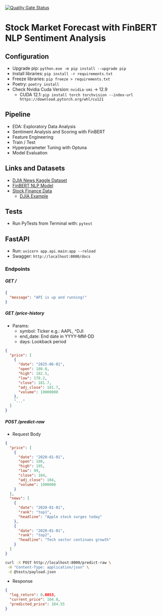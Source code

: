 [![Quality Gate Status](https://sonarcloud.io/api/project_badges/measure?project=vitoco84_ml-stock-sent&metric=alert_status)](https://sonarcloud.io/summary/new_code?id=vitoco84_ml-stock-sent)

# Stock Market Forecast with FinBERT NLP Sentiment Analysis

## Configuration

* Upgrade pip: `python.exe -m pip install --upgrade pip`
* Install libraries: `pip install -r requirements.txt`
* Freeze libraries: `pip freeze > requirements.txt`
* Poetry: `poetry install`
* Check Nvidia Cuda Version: `nvidia-smi` -> 12.9
    * CUDA 12.1: `pip install torch torchvision --index-url https://download.pytorch.org/whl/cu121`

## Pipeline

* EDA: Exploratory Data Analysis
* Sentiment Analysis and Scoring with FinBERT
* Feature Engineering
* Train / Test
* Hyperparameter Tuning with Optuna
* Model Evaluation

## Links and Datasets

* [DJIA News Kaggle Dataset](https://www.kaggle.com/datasets/aaron7sun/stocknews)
* [FinBERT NLP Model](https://huggingface.co/ProsusAI/finbert)
* [Stock Finance Data](https://finance.yahoo.com/)
  * [DJIA Example](https://finance.yahoo.com/quote/%5EDJI/history/)

## Tests

* Run PyTests from Terminal with: `pytest`

## FastAPI

* Run: `uvicorn app.api.main:app --reload`
* Swagger: `http://localhost:8000/docs`

### Endpoints

##### GET /

```json
{
  "message": "API is up and running!"
}
```

##### GET /price-history

* Params:
    * symbol: Ticker e.g.: AAPL, ^DJI
    * end_date: End date in YYYY-MM-DD
    * days: Lookback period

```json
{
  "price": [
    {
      "date": "2025-06-01",
      "open": 180.0,
      "high": 182.5,
      "low": 178.2,
      "close": 181.7,
      "adj_close": 181.7,
      "volume": 10000000
    },
    "..."
  ]
}
```

##### POST /predict-raw

* Request Body

```json
{
  "price": [
    {
      "date": "2020-01-01",
      "open": 100,
      "high": 105,
      "low": 99,
      "close": 104,
      "adj_close": 104,
      "volume": 1000000
    }
  ],
  "news": [
    {
      "date": "2020-01-01",
      "rank": "top1",
      "headline": "Apple stock surges today"
    },
    {
      "date": "2020-01-01",
      "rank": "top2",
      "headline": "Tech sector continues growth"
    }
  ]
}
```

```bash
curl -X POST http://localhost:8000/predict-raw \
 -H "Content-Type: application/json" \
 -d @tests/payload.json
```

* Response

```json
{
  "log_return": 0.0053,
  "current_price": 104.0,
  "predicted_price": 104.55
}
```